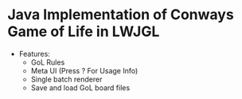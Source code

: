 # Java Implementation of Conways Game of Life in LWJGL
- Features:
  - GoL Rules
  - Meta UI (Press ? For Usage Info)
  - Single batch renderer
  - Save and load GoL board files
